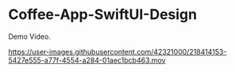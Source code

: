 # Coffee-App-SwiftUI-Design
Demo Video. 

https://user-images.githubusercontent.com/42321000/218414153-5427e555-a77f-4554-a284-01aec1bcb463.mov

